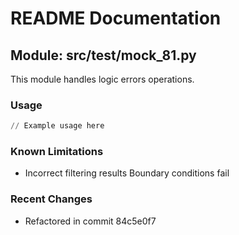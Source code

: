 # README Documentation

## Module: src/test/mock_81.py

This module handles logic errors operations.

### Usage

```python
// Example usage here
```

### Known Limitations

- Incorrect filtering results Boundary conditions fail

### Recent Changes

- Refactored in commit 84c5e0f7
